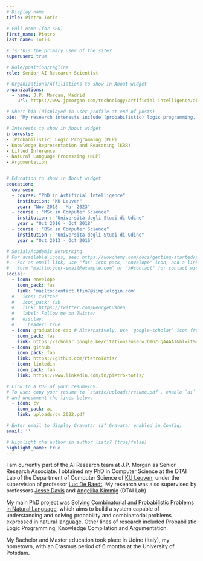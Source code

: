 ```yaml
---
# Display name
title: Pietro Totis

# Full name (for SEO)
first_name: Pietro
last_name: Totis

# Is this the primary user of the site?
superuser: true

# Role/position/tagline
role: Senior AI Research Scientist

# Organizations/Affiliations to show in About widget
organizations:
  - name: J.P. Morgan, Madrid 
    url: https://www.jpmorgan.com/technology/artificial-intelligence/about

# Short bio (displayed in user profile at end of posts)
bio: "My research interests include (probabilistic) logic programming, Knowledge Representation and Reasoning, NLP"

# Interests to show in About widget
interests:
- (Probabilistic) Logic Programming (PLP)
- Knowledge Representation and Reasoning (KRR)
- Lifted Inference
- Natural Language Processing (NLP)
- Argumentation


# Education to show in About widget
education:
  courses:
  - course: "PhD in Artificial Intelligence"
    institution: "KU Leuven"
    year: "Nov 2018 - Mar 2023"
  - course : "MSc in Computer Science"
    institution : "Università degli Studi di Udine"
    year : "Oct 2016 - Oct 2018"
  - course : "BSc in Computer Science"
    institution : "Università degli Studi di Udine"
    year : "Oct 2013 - Oct 2016"

# Social/Academic Networking
# For available icons, see: https://wowchemy.com/docs/getting-started/page-builder/#icons
#   For an email link, use "fas" icon pack, "envelope" icon, and a link in the
#   form "mailto:your-email@example.com" or "/#contact" for contact widget.
social:
  - icon: envelope
    icon_pack: fas
    link: 'mailto:contact.tfim7@simplelogin.com'
  # - icon: twitter
  #   icon_pack: fab
  #   link: https://twitter.com/GeorgeCushen
  #   label: Follow me on Twitter
  #   display:
  #     header: true
  - icon: graduation-cap # Alternatively, use `google-scholar` icon from `ai` icon pack
    icon_pack: fas
    link: https://scholar.google.be/citations?user=JbT6Z-gAAAAJ&hl=it&oi=ao
  - icon: github
    icon_pack: fab
    link: https://github.com/PietroTotis/
  - icon: linkedin
    icon_pack: fab
    link: https://www.linkedin.com/in/pietro-totis/

# Link to a PDF of your resume/CV.
# To use: copy your resume to `static/uploads/resume.pdf`, enable `ai` icons in `params.yaml`,
# and uncomment the lines below.
  - icon: cv
    icon_pack: ai
    link: uploads/cv_2022.pdf

# Enter email to display Gravatar (if Gravatar enabled in Config)
email: ''

# Highlight the author in author lists? (true/false)
highlight_name: true
---
```

I am currently part of the AI Research team at J.P. Morgan as Senior Research Associate.
I obtained my PhD in Computer Science at the DTAI Lab of the Department of Computer Science of [KU Leuven](https://www.kuleuven.be/english/), under the supervision of professor [Luc De Raedt](https://people.cs.kuleuven.be/~luc.deraedt/). My research was also supervised by professors [Jesse Davis](https://people.cs.kuleuven.be/~jesse.davis/) and [Angelika Kimmig](https://www.cardiff.ac.uk/people/view/634329-kimmig-angelika) (DTAI Lab).

My main PhD project was [Solving Combinatorial and Probabilistic Problems in Natural Language](https://www.kuleuven.be/onderzoek/portaal/#/projecten/3E180082?lang=en&hl=en), which aims to build a system capable of understanding and solving probability and combinatorial problems expressed in natural language.
Other lines of research included Probabilistic Logic Programming, Knowledge Compilation and Argumentation.

My Bachelor and Master education took place in Udine (Italy), my hometown, with an Erasmus period of 6 months at the University of Potsdam.

